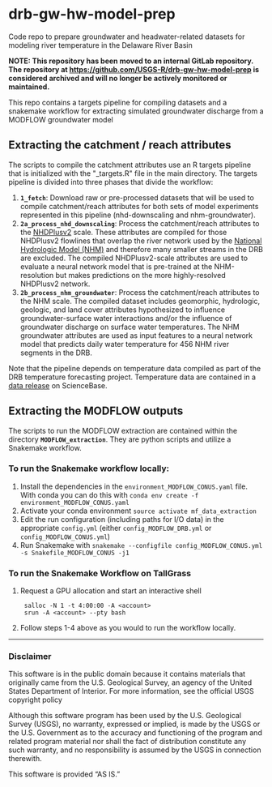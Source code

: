 # drb-gw-hw-model-prep
Code repo to prepare groundwater and headwater-related datasets for modeling river temperature in the Delaware River Basin

**NOTE: This repository has been moved to an internal GitLab repository. The 
repository at https://github.com/USGS-R/drb-gw-hw-model-prep is considered archived 
and will no longer be actively monitored or maintained.**


This repo contains a targets pipeline for compiling datasets and a snakemake workflow for extracting simulated groundwater discharge from a MODFLOW groundwater model

## Extracting the catchment / reach attributes
The scripts to compile the catchment attributes use an R targets pipeline that is initialized with the "_targets.R" file in the main directory. The targets pipeline is divided into three phases that divide the workflow:

1. **`1_fetch`**: Download raw or pre-processed datasets that will be used to compile catchment/reach attributes for both sets of model experiments represented in this pipeline (nhd-downscaling and nhm-groundwater).
2. **`2a_process_nhd_downscaling`**: Process the catchment/reach attributes to the [NHDPlusv2](https://www.epa.gov/waterdata/get-nhdplus-national-hydrography-dataset-plus-data#Download) scale. These attributes are compiled for those NHDPlusv2 flowlines that overlap the river network used by the [National Hydrologic Model (NHM)](https://www.sciencebase.gov/catalog/item/4f4e4773e4b07f02db47e234) and therefore many smaller streams in the DRB are excluded. The compiled NHDPlusv2-scale attributes are used to evaluate a neural network model that is pre-trained at the NHM-resolution but makes predictions on the more highly-resolved NHDPlusv2 network. 
3. **`2b_process_nhm_groundwater`**: Process the catchment/reach attributes to the NHM scale. The compiled dataset includes geomorphic, hydrologic, geologic, and land cover attributes hypothesized to influence groundwater-surface water interactions and/or the influence of groundwater discharge on surface water temperatures. The NHM groundwater attributes are used as input features to a neural network model that predicts daily water temperature for 456 NHM river segments in the DRB. 

Note that the pipeline depends on temperature data compiled as part of the DRB temperature forecasting project. Temperature data are contained in a [data release](https://www.sciencebase.gov/catalog/item/623e4418d34e915b67d7dd78) on ScienceBase.


## Extracting the MODFLOW outputs
The scripts to run the MODFLOW extraction are contained within the directory **`MODFLOW_extraction`**. They are python scripts and utilize a Snakemake workflow.

### To run the Snakemake workflow locally:

1. Install the dependencies in the `environment_MODFLOW_CONUS.yaml` file. With conda you can do this with `conda env create -f environment_MODFLOW_CONUS.yaml`
2. Activate your conda environment `source activate mf_data_extraction`
3. Edit the run configuration (including paths for I/O data) in the appropriate `config.yml` (either `config_MODFLOW_DRB.yml` or `config_MODFLOW_CONUS.yml`)
4. Run Snakemake with `snakemake --configfile config_MODFLOW_CONUS.yml -s Snakefile_MODFLOW_CONUS -j1`

### To run the Snakemake Workflow on TallGrass
1. Request a GPU allocation and start an interactive shell

        salloc -N 1 -t 4:00:00 -A <account>
        srun -A <account> --pty bash

2. Follow steps 1-4 above as you would to run the workflow locally. 

___

### Disclaimer
This software is in the public domain because it contains materials that originally came from the U.S. Geological Survey, an agency of the United States Department of Interior. For more information, see the official USGS copyright policy

Although this software program has been used by the U.S. Geological Survey (USGS), no warranty, expressed or implied, is made by the USGS or the U.S. Government as to the accuracy and functioning of the program and related program material nor shall the fact of distribution constitute any such warranty, and no responsibility is assumed by the USGS in connection therewith.

This software is provided “AS IS.”
